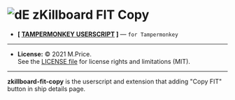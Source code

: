 # ![dE](https://raw.github.com/MihailPreis/zkillboard-fit-copy/main/icon.png) zKillboard FIT Copy

- **[ [TAMPERMONKEY USERSCRIPT](https://raw.githubusercontent.com/MihailPreis/zkillboard-fit-copy/main/zkillboard-fit-copy.user.js) ]** &mdash; `for Tampermonkey`

---
- **License:** © 2021 M.Price.<br>See the [LICENSE file](https://github.com/MihailPreis/zkillboard-fit-copy/blob/main/LICENSE) for license rights and limitations (MIT).

---
**zkillboard-fit-copy** is the userscript and extension that adding "Copy FIT" button in ship details page.